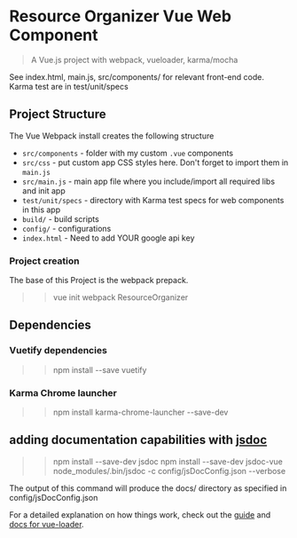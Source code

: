 # Resource Organizer Vue Web Component

> A Vue.js project with webpack, vueloader, karma/mocha

See index.html, main.js, src/components/ for relevant front-end code.
Karma test are in test/unit/specs


## Project Structure
The Vue Webpack install creates the following structure
* `src/components` - folder with my custom `.vue` components
* `src/css` - put custom app CSS styles here. Don't forget to import them in `main.js`
* `src/main.js` - main app file where you include/import all required libs and init app
* `test/unit/specs` - directory with Karma test specs for web components in this app
* `build/` - build scripts
* `config/` - configurations
* `index.html` - Need to add YOUR google api key

### Project creation
The base of this Project is the webpack prepack.
>>vue init webpack ResourceOrganizer


## Dependencies
### Vuetify  dependencies 
>>npm install --save vuetify

### Karma Chrome launcher
>>npm install karma-chrome-launcher --save-dev

## adding documentation capabilities with [jsdoc](https://github.com/jsdoc3/jsdoc)
>>npm install --save-dev jsdoc
>>npm install --save-dev jsdoc-vue
>>node_modules/.bin/jsdoc  -c  config/jsDocConfig.json --verbose

The output of this command will produce the docs/ directory as specified in config/jsDocConfig.json

For a detailed explanation on how things work, check out the [guide](http://vuejs-templates.github.io/webpack/) and [docs for vue-loader](http://vuejs.github.io/vue-loader).


